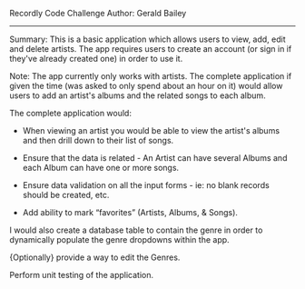 Recordly Code Challenge
Author: Gerald Bailey
___________________________

Summary:  This is a basic application which allows users to view, add, edit and delete artists.
The app requires users to create an account (or sign in if they've already created one) in order to use it.

Note:  The app currently only works with artists.  The complete application if given the time (was asked to only spend about an hour on it) would allow users to add an artist's albums and the related songs to each album.


The complete application would:

* When viewing an artist you would be able to view the artist's albums and then drill down to their list of songs.

* Ensure that the data is related - An Artist can have several Albums and each Album can have one or more songs.

* Ensure data validation on all the input forms - ie: no blank records should be created, etc.

* Add ability to mark “favorites” (Artists, Albums, & Songs).

I would also create a database table to contain the genre in order to dynamically populate the genre dropdowns within the app.

{Optionally} provide a way to edit the Genres.

Perform unit testing of the application.
